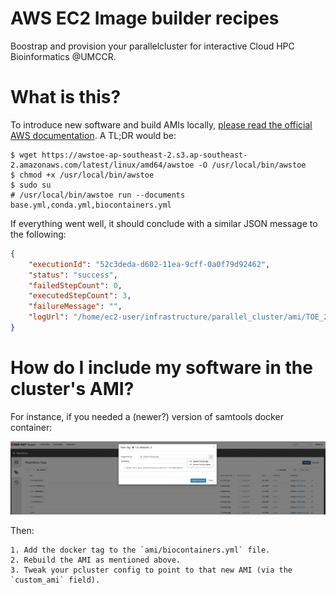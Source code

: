 # AWS EC2 Image builder recipes

Boostrap and provision your parallelcluster for interactive Cloud HPC Bioinformatics @UMCCR.

# What is this?

To introduce new software and build AMIs locally, [please read the official AWS documentation](https://docs.aws.amazon.com/imagebuilder/latest/userguide/image-builder-component-manager-local.html). A TL;DR would be:

```shell
$ wget https://awstoe-ap-southeast-2.s3.ap-southeast-2.amazonaws.com/latest/linux/amd64/awstoe -O /usr/local/bin/awstoe
$ chmod +x /usr/local/bin/awstoe
$ sudo su
# /usr/local/bin/awstoe run --documents base.yml,conda.yml,biocontainers.yml
```

If everything went well, it should conclude with a similar JSON message to the following:

```json
{
    "executionId": "52c3deda-d602-11ea-9cff-0a0f79d92462",
    "status": "success",
    "failedStepCount": 0,
    "executedStepCount": 3,
    "failureMessage": "",
    "logUrl": "/home/ec2-user/infrastructure/parallel_cluster/ami/TOE_2020-08-04_03-26-45_UTC-0_52c3deda-d602-11ea-9cff-0a0f79d92462"
}
```


# How do I include my software in the cluster's AMI?

For instance, if you needed a (newer?) version of samtools docker container:

![quay container search](../img/quayio_container.png)

Then:

    1. Add the docker tag to the `ami/biocontainers.yml` file.
    2. Rebuild the AMI as mentioned above.
    3. Tweak your pcluster config to point to that new AMI (via the `custom_ami` field).